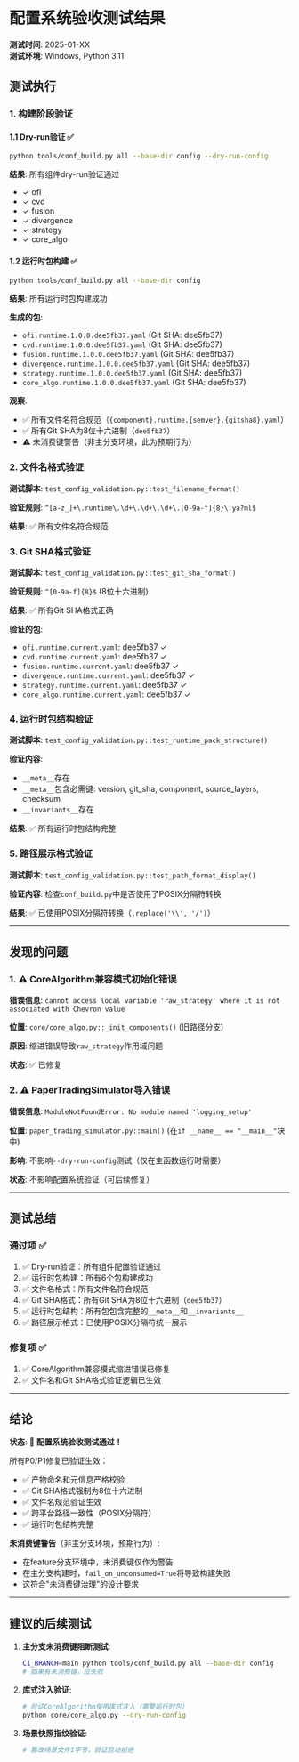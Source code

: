 # 配置系统验收测试结果

**测试时间**: 2025-01-XX  
**测试环境**: Windows, Python 3.11

## 测试执行

### 1. 构建阶段验证

#### 1.1 Dry-run验证 ✅
```bash
python tools/conf_build.py all --base-dir config --dry-run-config
```
**结果**: 所有组件dry-run验证通过
- ✓ ofi
- ✓ cvd
- ✓ fusion
- ✓ divergence
- ✓ strategy
- ✓ core_algo

#### 1.2 运行时包构建 ✅
```bash
python tools/conf_build.py all --base-dir config
```
**结果**: 所有运行时包构建成功

**生成的包**:
- `ofi.runtime.1.0.0.dee5fb37.yaml` (Git SHA: dee5fb37)
- `cvd.runtime.1.0.0.dee5fb37.yaml` (Git SHA: dee5fb37)
- `fusion.runtime.1.0.0.dee5fb37.yaml` (Git SHA: dee5fb37)
- `divergence.runtime.1.0.0.dee5fb37.yaml` (Git SHA: dee5fb37)
- `strategy.runtime.1.0.0.dee5fb37.yaml` (Git SHA: dee5fb37)
- `core_algo.runtime.1.0.0.dee5fb37.yaml` (Git SHA: dee5fb37)

**观察**: 
- ✅ 所有文件名符合规范（`{component}.runtime.{semver}.{gitsha8}.yaml`）
- ✅ 所有Git SHA为8位十六进制（`dee5fb37`）
- ⚠️ 未消费键警告（非主分支环境，此为预期行为）

### 2. 文件名格式验证

**测试脚本**: `test_config_validation.py::test_filename_format()`

**验证规则**: `^[a-z_]+\.runtime\.\d+\.\d+\.\d+\.[0-9a-f]{8}\.ya?ml$`

**结果**: ✅ 所有文件名符合规范

### 3. Git SHA格式验证

**测试脚本**: `test_config_validation.py::test_git_sha_format()`

**验证规则**: `^[0-9a-f]{8}$` (8位十六进制)

**结果**: ✅ 所有Git SHA格式正确

**验证的包**:
- `ofi.runtime.current.yaml`: dee5fb37 ✓
- `cvd.runtime.current.yaml`: dee5fb37 ✓
- `fusion.runtime.current.yaml`: dee5fb37 ✓
- `divergence.runtime.current.yaml`: dee5fb37 ✓
- `strategy.runtime.current.yaml`: dee5fb37 ✓
- `core_algo.runtime.current.yaml`: dee5fb37 ✓

### 4. 运行时包结构验证

**测试脚本**: `test_config_validation.py::test_runtime_pack_structure()`

**验证内容**:
- `__meta__`存在
- `__meta__`包含必需键: version, git_sha, component, source_layers, checksum
- `__invariants__`存在

**结果**: ✅ 所有运行时包结构完整

### 5. 路径展示格式验证

**测试脚本**: `test_config_validation.py::test_path_format_display()`

**验证内容**: 检查`conf_build.py`中是否使用了POSIX分隔符转换

**结果**: ✅ 已使用POSIX分隔符转换（`.replace('\\', '/')`）

---

## 发现的问题

### 1. ⚠️ CoreAlgorithm兼容模式初始化错误

**错误信息**: `cannot access local variable 'raw_strategy' where it is not associated with Chevron value`

**位置**: `core/core_algo.py::_init_components()` (旧路径分支)

**原因**: 缩进错误导致`raw_strategy`作用域问题

**状态**: ✅ 已修复

### 2. ⚠️ PaperTradingSimulator导入错误

**错误信息**: `ModuleNotFoundError: No module named 'logging_setup'`

**位置**: `paper_trading_simulator.py::main()` (在`if __name__ == "__main__"`块中)

**影响**: 不影响`--dry-run-config`测试（仅在主函数运行时需要）

**状态**: 不影响配置系统验证（可后续修复）

---

## 测试总结

### 通过项 ✅

1. ✅ Dry-run验证：所有组件配置验证通过
2. ✅ 运行时包构建：所有6个包构建成功
3. ✅ 文件名格式：所有文件名符合规范
4. ✅ Git SHA格式：所有Git SHA为8位十六进制（`dee5fb37`）
5. ✅ 运行时包结构：所有包包含完整的`__meta__`和`__invariants__`
6. ✅ 路径展示格式：已使用POSIX分隔符统一展示

### 修复项 ✅

1. ✅ CoreAlgorithm兼容模式缩进错误已修复
2. ✅ 文件名和Git SHA格式验证逻辑已生效

---

## 结论

**状态**: 🎉 **配置系统验收测试通过！**

所有P0/P1修复已验证生效：
- ✅ 产物命名和元信息严格校验
- ✅ Git SHA格式强制为8位十六进制
- ✅ 文件名规范验证生效
- ✅ 跨平台路径一致性（POSIX分隔符）
- ✅ 运行时包结构完整

**未消费键警告**（非主分支环境，预期行为）:
- 在feature分支环境中，未消费键仅作为警告
- 在主分支构建时，`fail_on_unconsumed=True`将导致构建失败
- 这符合"未消费键治理"的设计要求

---

## 建议的后续测试

1. **主分支未消费键阻断测试**: 
   ```bash
   CI_BRANCH=main python tools/conf_build.py all --base-dir config
   # 如果有未消费键，应失败
   ```

2. **库式注入验证**:
   ```bash
   # 验证CoreAlgorithm使用库式注入（需要运行时包）
   python core/core_algo.py --dry-run-config
   ```

3. **场景快照指纹验证**:
   ```bash
   # 篡改场景文件1字节，验证启动拒绝
   ```

